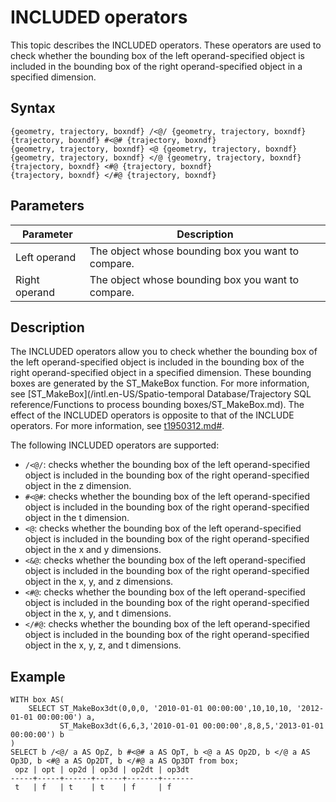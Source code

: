 # INCLUDED operators

This topic describes the INCLUDED operators. These operators are used to check whether the bounding box of the left operand-specified object is included in the bounding box of the right operand-specified object in a specified dimension.

## Syntax

```
{geometry, trajectory, boxndf} /<@/ {geometry, trajectory, boxndf}
{trajectory, boxndf} #<@# {trajectory, boxndf}
{geometry, trajectory, boxndf} <@ {geometry, trajectory, boxndf}
{geometry, trajectory, boxndf} </@ {geometry, trajectory, boxndf}
{trajectory, boxndf} <#@ {trajectory, boxndf}
{trajectory, boxndf} </#@ {trajectory, boxndf}
```

## Parameters

|Parameter|Description|
|---------|-----------|
|Left operand|The object whose bounding box you want to compare.|
|Right operand|The object whose bounding box you want to compare.|

## Description

The INCLUDED operators allow you to check whether the bounding box of the left operand-specified object is included in the bounding box of the right operand-specified object in a specified dimension. These bounding boxes are generated by the ST\_MakeBox function. For more information, see [ST\_MakeBox](/intl.en-US/Spatio-temporal Database/Trajectory SQL reference/Functions to process bounding boxes/ST_MakeBox.md). The effect of the INCLUDED operators is opposite to that of the INCLUDE operators. For more information, see [t1950312.md\#]().

The following INCLUDED operators are supported:

-   `/<@/`: checks whether the bounding box of the left operand-specified object is included in the bounding box of the right operand-specified object in the z dimension.
-   `#<@#`: checks whether the bounding box of the left operand-specified object is included in the bounding box of the right operand-specified object in the t dimension.
-   `<@`: checks whether the bounding box of the left operand-specified object is included in the bounding box of the right operand-specified object in the x and y dimensions.
-   `<&@`: checks whether the bounding box of the left operand-specified object is included in the bounding box of the right operand-specified object in the x, y, and z dimensions.
-   `<#@`: checks whether the bounding box of the left operand-specified object is included in the bounding box of the right operand-specified object in the x, y, and t dimensions.
-   `</#@`: checks whether the bounding box of the left operand-specified object is included in the bounding box of the right operand-specified object in the x, y, z, and t dimensions.

## Example

```
WITH box AS(
    SELECT ST_MakeBox3dt(0,0,0, '2010-01-01 00:00:00',10,10,10, '2012-01-01 00:00:00') a,
           ST_MakeBox3dt(6,6,3,'2010-01-01 00:00:00',8,8,5,'2013-01-01 00:00:00') b
)
SELECT b /<@/ a AS OpZ, b #<@# a AS OpT, b <@ a AS Op2D, b </@ a AS Op3D, b <#@ a AS Op2DT, b </#@ a AS Op3DT from box;
 opz | opt | op2d | op3d | op2dt | op3dt 
-----+-----+------+------+-------+-------
 t   | f   | t    | t    | f     | f
```

